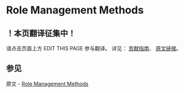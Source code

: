 # Role Management Methods

## ！本页翻译征集中！

请点击页面上方 EDIT THIS PAGE 参与翻译。
详见：
[贡献指南]( https://github.com/JinMuInfo/MongoDB-Manual-zh/blob/master/CONTRIBUTING.md )、
[原文链接](  https://docs.mongodb.com/manual/reference/method/js-role-management/  )。

## 参见

原文 - [Role Management Methods]( https://docs.mongodb.com/manual/reference/method/js-role-management/ )

